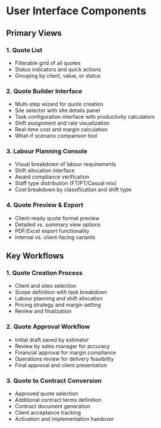 
# User Interface Components

## Primary Views

### 1. Quote List
- Filterable grid of all quotes
- Status indicators and quick actions
- Grouping by client, value, or status

### 2. Quote Builder Interface
- Multi-step wizard for quote creation
- Site selector with site details panel
- Task configuration interface with productivity calculators
- Shift assignment and rate visualization
- Real-time cost and margin calculation
- What-if scenario comparison tool

### 3. Labour Planning Console
- Visual breakdown of labour requirements
- Shift allocation interface
- Award compliance verification
- Staff type distribution (FT/PT/Casual mix)
- Cost breakdown by classification and shift type

### 4. Quote Preview & Export
- Client-ready quote format preview
- Detailed vs. summary view options
- PDF/Excel export functionality
- Internal vs. client-facing variants

## Key Workflows

### 1. Quote Creation Process
- Client and sites selection
- Scope definition with task breakdown
- Labour planning and shift allocation
- Pricing strategy and margin setting
- Review and finalization

### 2. Quote Approval Workflow
- Initial draft saved by estimator
- Review by sales manager for accuracy
- Financial approval for margin compliance
- Operations review for delivery feasibility
- Final approval and client presentation

### 3. Quote to Contract Conversion
- Approved quote selection
- Additional contract terms definition
- Contract document generation
- Client acceptance tracking
- Activation and implementation handover

